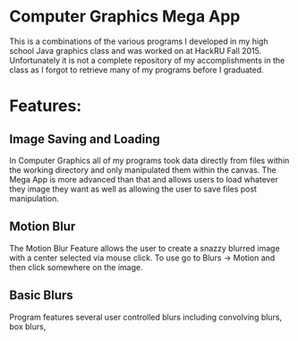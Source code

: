 # Computer Graphics Mega App
This is a combinations of the various programs I developed in my high school Java graphics class and was worked on at HackRU Fall 2015. Unfortunately it is not a complete repository of my accomplishments in the class as I forgot to retrieve many of my programs before I graduated.

# Features:

## Image Saving and Loading

In Computer Graphics all of my programs took data directly from files within the working directory and only manipulated them within the canvas. The Mega App is more advanced than that and allows users to load whatever they image they want as well as allowing the user to save files post manipulation.

## Motion Blur

The Motion Blur Feature allows the user to create a snazzy blurred image with a center selected via mouse click. To use go to Blurs -> Motion and then click somewhere on the image.

## Basic Blurs

Program features several user controlled blurs including convolving blurs, box blurs, 


